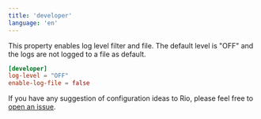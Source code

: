 ```yaml
---
title: 'developer'
language: 'en'
---
```


This property enables log level filter and file. The default level is "OFF" and the logs are not logged to a file as default.

```toml
[developer]
log-level = "OFF"
enable-log-file = false
```

If you have any suggestion of configuration ideas to Rio, please feel free to [open an issue](https://github.com/raphamorim/rio/issues/new).
